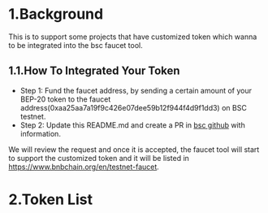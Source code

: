 # 1.Background
This is to support some projects that have customized token which wanna to be integrated into the bsc faucet tool.

## 1.1.How To Integrated Your Token
- Step 1: Fund the faucet address, by sending a certain amount of your BEP-20 token to the faucet address(0xaa25aa7a19f9c426e07dee59b12f944f4d9f1dd3) on BSC testnet.
- Step 2: Update this README.md and create a PR in [bsc github](https://github.com/bnb-chain/bsc) with information.

We will review the request and once it is accepted, the faucet tool will start to support the customized token and it will be listed in https://www.bnbchain.org/en/testnet-faucet.

# 2.Token List
